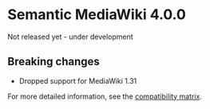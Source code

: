 # Semantic MediaWiki 4.0.0

Not released yet - under development

## Breaking changes

* Dropped support for MediaWiki 1.31

For more detailed information, see the [compatibility matrix](../COMPATIBILITY.md#compatibility).



